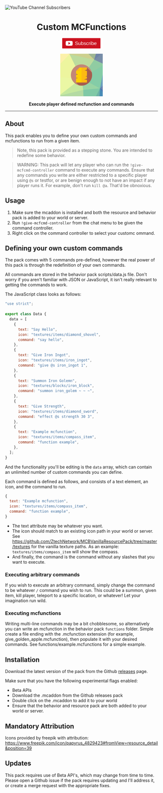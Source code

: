 ![YouTube Channel Subscribers](https://img.shields.io/youtube/channel/subscribers/UCXgqRZv7bHsKzwYBrtA9DFA?label=Youtube%20Subscribers&logo=Alaydriem&style=flat-square)

<div align="center">

  <h1>Custom MCFunctions</h1>

<a href="https://www.youtube.com/@Alaydriem"><img src="https://raw.githubusercontent.com/alaydriem/bedrock-material-list/master/docs/subscribe.png" width="140"/></a>

<a href="https://discord.gg/NMvmk9zKyP"><img src="https://raw.githubusercontent.com/alaydriem/custom-commands/master/pack/rp/pack_icon.png" width="140"/></a>

  <p>
    <strong>Execute player defined mcfunction and commands</strong>
  </p>
  <hr />
</div>

## About

This pack enables you to define your own custom commands and mcfunctions to run from a given item.

> Note, this pack is provided as a stepping stone. You are intended to redefine some behavior.

> WARNING: This pack will let any player who can run the `!give-mcfcmd-controller` command to execute any commands. Ensure that any commands you write are either restricted to a specific player using `@s` or testfor, or are benign enough to not have an impact if any player runs it. For example, don't run `kill @a`. That'd be obnoxious.

## Usage

1. Make sure the mcaddon is installed and both the resource and behavior pack is added to your world or server.
2. Run `!give-mcfcmd-controller` from the chat menu to be given the command controller.
3. Right click on the command controller to select your customc ommand.

## Defining your own custom commands

The pack comes with 5 commands pre-defined, however the real power of this pack is through the redefinition of your own commands.

All commands are stored in the behavior pack scripts/data.js file. Don't worry if you aren't familiar with JSON or JavaScript, it isn't really relevant to getting the commands to work.

The JavaScript class looks as follows:

```javascript
"use strict";

export class Data {
  data = [
    {
      text: "Say Hello",
      icon: "textures/items/diamond_shovel",
      command: "say hello",
    },
    {
      text: "Give Iron Ingot",
      icon: "textures/items/iron_ingot",
      command: "give @s iron_ingot 1",
    },
    {
      text: "Summon Iron Golemn",
      icon: "textures/blocks/iron_block",
      command: "summon iron_golem ~ ~ ~",
    },
    {
      text: "Give Strength",
      icon: "textures/items/diamond_sword",
      command: "effect @s strength 30 3",
    },
    {
      text: "Example mcfunction",
      icon: "textures/items/compass_item",
      command: "function example",
    },
  ];
}
```

And the functionality you'll be editing is the `data` array, which can contain an unlimited number of custom commands you can define.

Each command is defined as follows, and consists of a text element, an icon, and the command to run.

```javascript
{
  text: "Example mcfunction",
  icon: "textures/items/compass_item",
  command: "function example",
}
```

- The text attribute may be whatever you want.
- The icon should match to an existing icon path in your world or server. See https://github.com/ZtechNetwork/MCBVanillaResourcePack/tree/master/textures for the vanilla texture paths. As an example: `textures/items/compass_item` will show the compass.
- And finally, the command is the command without any slashes that you want to execute.

### Executing arbitrary commands

If you wish to execute an arbitrary command, simply change the command to be whatever `/` command you wish to run. This could be a summon, given item, kill player, teleport to a specific location, or whatever! Let your imagination run wild.

### Executing mcfunctions

Writing multi-line commands may be a bit chobblesome, so alternatively you can write an mcfunction in the behavior pack `functions` folder. Simple create a file ending with the .mcfunction extension (for example, give_golden_apple.mcfunction), then populate it with your desired commands. See functions/example.mcfunctions for a simple example.

## Installation

Download the latest version of the pack from the Github [releases](https://github.com/Alaydriem/custom-commands/releases) page.

Make sure that you have the following experimental flags enabled:

- Beta APIs
- Download the .mcaddon from the Github releases pack
- Double click on the .mcaddon to add it to your world
- Ensure that the behavior and resource pack are both added to your world or server.

## Mandatory Attribution

Icons provided by freepik with attribution: https://www.freepik.com/icon/papyrus_4829423#fromView=resource_detail&position=39

## Updates

This pack requires use of Beta API's, which may change from time to time. Please open a Github issue if the pack requires updating and I'll address it, or create a merge request with the appropriate fixes.
